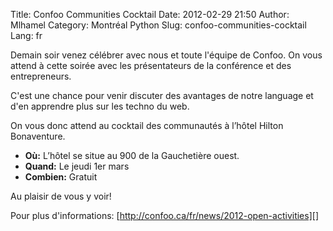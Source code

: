 Title: Confoo Communities Cocktail
Date: 2012-02-29 21:50
Author: Mlhamel
Category: Montréal Python
Slug: confoo-communities-cocktail
Lang: fr

Demain soir venez célébrer avec nous et toute l'équipe de Confoo. On
vous attend à cette soirée avec les présentateurs de la conférence et
des entrepreneurs.

</p>

C'est une chance pour venir discuter des avantages de notre language et
d'en apprendre plus sur les techno du web.

</p>

On vous donc attend au cocktail des communautés à l’hôtel Hilton
Bonaventure.

</p>

-   **Où:** L’hôtel se situe au 900 de la Gauchetière ouest.
-   **Quand:** Le jeudi 1er mars
-   **Combien:** Gratuit

</p>
</p>

Au plaisir de vous y voir!

</p>

Pour plus d'informations:
[http://confoo.ca/fr/news/2012-open-activities][]

<!--:-->

</p>

  [http://confoo.ca/fr/news/2012-open-activities]: http://confoo.ca/fr/news/2012-open-activities
